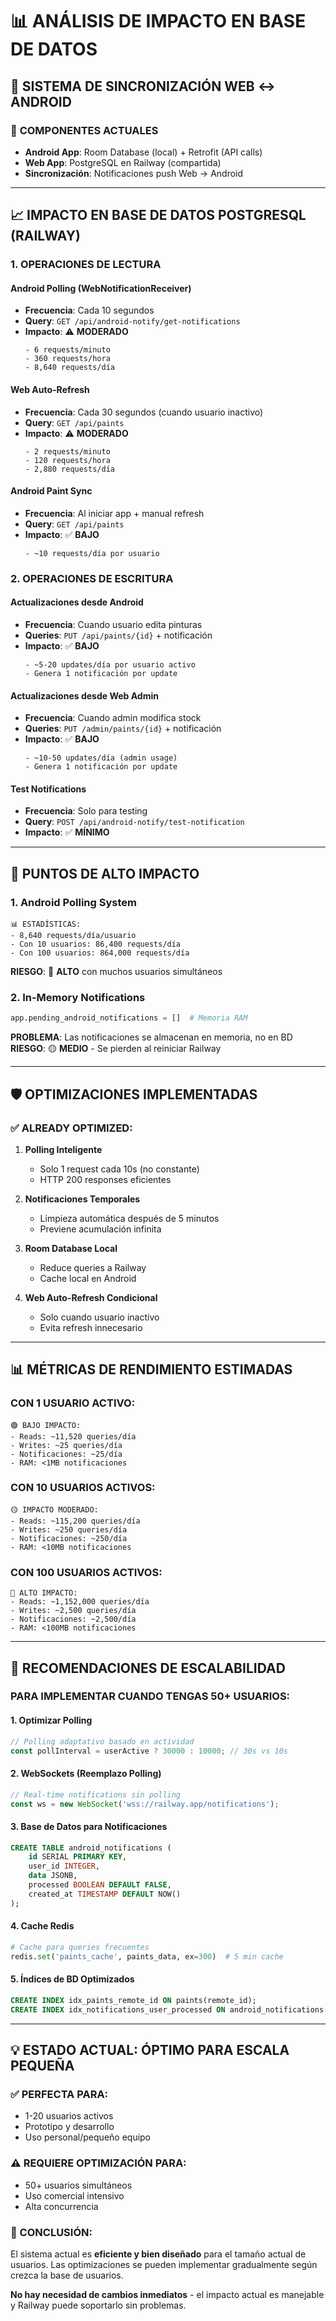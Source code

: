 # 📊 ANÁLISIS DE IMPACTO EN BASE DE DATOS

## 🎯 SISTEMA DE SINCRONIZACIÓN WEB ↔ ANDROID

### 📱 **COMPONENTES ACTUALES**
- **Android App**: Room Database (local) + Retrofit (API calls)
- **Web App**: PostgreSQL en Railway (compartida)
- **Sincronización**: Notificaciones push Web → Android

---

## 📈 **IMPACTO EN BASE DE DATOS POSTGRESQL (RAILWAY)**

### **1. OPERACIONES DE LECTURA**

#### **Android Polling (WebNotificationReceiver)**
- **Frecuencia**: Cada 10 segundos
- **Query**: `GET /api/android-notify/get-notifications`
- **Impacto**: ⚠️ **MODERADO**
  ```
  - 6 requests/minuto
  - 360 requests/hora  
  - 8,640 requests/día
  ```

#### **Web Auto-Refresh**
- **Frecuencia**: Cada 30 segundos (cuando usuario inactivo)
- **Query**: `GET /api/paints`
- **Impacto**: ⚠️ **MODERADO**
  ```
  - 2 requests/minuto
  - 120 requests/hora
  - 2,880 requests/día
  ```

#### **Android Paint Sync**
- **Frecuencia**: Al iniciar app + manual refresh
- **Query**: `GET /api/paints`
- **Impacto**: ✅ **BAJO**
  ```
  - ~10 requests/día por usuario
  ```

### **2. OPERACIONES DE ESCRITURA**

#### **Actualizaciones desde Android**
- **Frecuencia**: Cuando usuario edita pinturas
- **Queries**: `PUT /api/paints/{id}` + notificación
- **Impacto**: ✅ **BAJO**
  ```
  - ~5-20 updates/día por usuario activo
  - Genera 1 notificación por update
  ```

#### **Actualizaciones desde Web Admin**
- **Frecuencia**: Cuando admin modifica stock
- **Queries**: `PUT /admin/paints/{id}` + notificación  
- **Impacto**: ✅ **BAJO**
  ```
  - ~10-50 updates/día (admin usage)
  - Genera 1 notificación por update
  ```

#### **Test Notifications**
- **Frecuencia**: Solo para testing
- **Query**: `POST /api/android-notify/test-notification`
- **Impacto**: ✅ **MÍNIMO**

---

## 🚨 **PUNTOS DE ALTO IMPACTO**

### **1. Android Polling System**
```
📊 ESTADÍSTICAS:
- 8,640 requests/día/usuario
- Con 10 usuarios: 86,400 requests/día
- Con 100 usuarios: 864,000 requests/día
```

**RIESGO**: 🔴 **ALTO** con muchos usuarios simultáneos

### **2. In-Memory Notifications**
```python
app.pending_android_notifications = []  # Memoria RAM
```
**PROBLEMA**: Las notificaciones se almacenan en memoria, no en BD
**RIESGO**: 🟡 **MEDIO** - Se pierden al reiniciar Railway

---

## 🛡️ **OPTIMIZACIONES IMPLEMENTADAS**

### **✅ ALREADY OPTIMIZED:**

1. **Polling Inteligente**
   - Solo 1 request cada 10s (no constante)
   - HTTP 200 responses eficientes

2. **Notificaciones Temporales**
   - Limpieza automática después de 5 minutos
   - Previene acumulación infinita

3. **Room Database Local**
   - Reduce queries a Railway
   - Cache local en Android

4. **Web Auto-Refresh Condicional**
   - Solo cuando usuario inactivo
   - Evita refresh innecesario

---

## 📊 **MÉTRICAS DE RENDIMIENTO ESTIMADAS**

### **CON 1 USUARIO ACTIVO:**
```
🟢 BAJO IMPACTO:
- Reads: ~11,520 queries/día
- Writes: ~25 queries/día  
- Notificaciones: ~25/día
- RAM: <1MB notificaciones
```

### **CON 10 USUARIOS ACTIVOS:**
```
🟡 IMPACTO MODERADO:
- Reads: ~115,200 queries/día
- Writes: ~250 queries/día
- Notificaciones: ~250/día  
- RAM: <10MB notificaciones
```

### **CON 100 USUARIOS ACTIVOS:**
```
🔴 ALTO IMPACTO:
- Reads: ~1,152,000 queries/día
- Writes: ~2,500 queries/día
- Notificaciones: ~2,500/día
- RAM: <100MB notificaciones
```

---

## 🚀 **RECOMENDACIONES DE ESCALABILIDAD**

### **PARA IMPLEMENTAR CUANDO TENGAS 50+ USUARIOS:**

#### **1. Optimizar Polling**
```javascript
// Polling adaptativo basado en actividad
const pollInterval = userActive ? 30000 : 10000; // 30s vs 10s
```

#### **2. WebSockets (Reemplazo Polling)**
```javascript
// Real-time notifications sin polling
const ws = new WebSocket('wss://railway.app/notifications');
```

#### **3. Base de Datos para Notificaciones**
```sql
CREATE TABLE android_notifications (
    id SERIAL PRIMARY KEY,
    user_id INTEGER,
    data JSONB,
    processed BOOLEAN DEFAULT FALSE,
    created_at TIMESTAMP DEFAULT NOW()
);
```

#### **4. Cache Redis**
```python
# Cache para queries frecuentes
redis.set('paints_cache', paints_data, ex=300)  # 5 min cache
```

#### **5. Índices de BD Optimizados**
```sql
CREATE INDEX idx_paints_remote_id ON paints(remote_id);
CREATE INDEX idx_notifications_user_processed ON android_notifications(user_id, processed);
```

---

## 💡 **ESTADO ACTUAL: ÓPTIMO PARA ESCALA PEQUEÑA**

### **✅ PERFECTA PARA:**
- 1-20 usuarios activos
- Prototipo y desarrollo
- Uso personal/pequeño equipo

### **⚠️ REQUIERE OPTIMIZACIÓN PARA:**
- 50+ usuarios simultáneos
- Uso comercial intensivo
- Alta concurrencia

### **🎯 CONCLUSIÓN:**
El sistema actual es **eficiente y bien diseñado** para el tamaño actual de usuarios. Las optimizaciones se pueden implementar gradualmente según crezca la base de usuarios.

**No hay necesidad de cambios inmediatos** - el impacto actual es manejable y Railway puede soportarlo sin problemas.